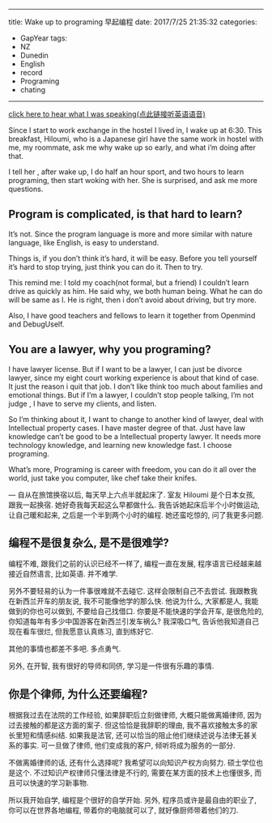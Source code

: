 
---
title: Wake up to programing 早起编程
date: 2017/7/25 21:35:32
categories: 
- GapYear
tags:
- NZ
- Dunedin
- English 
- record
- Programing
- chating
---

[click here to hear what I was speaking(点此链接听英语语音)][1]

Since I start to work exchange in the hostel I lived in, I wake up at 6:30. This breakfast, Hiloumi, who is a Japanese girl have the same work in hostel with me, my roommate, ask me why wake up so early, and what i’m doing after that.

I tell her , after wake up, I do half an hour sport, and two hours to learn programing, then start woking with her.  She is surprised, and ask me more questions.

## Program is complicated, is that hard to learn?
It’s not. Since the program language is more and more similar with nature language, like English, is easy to understand. 

Things is, if you don’t think it’s hard, it will be easy. Before you tell yourself it’s hard to stop trying, just think you can do it. Then to try.

This remind me: I told my coach(not formal, but a friend) I couldn’t learn drive as quickly as him. He said why, we both human being. What he can do will be same as I. He is right, then i don’t avoid about driving, but try more. 

Also, I have good teachers and fellows to learn it together from Openmind and DebugUself. 

## You are a lawyer, why you programing?
I have lawyer license. But if I want to be a lawyer, I can just be divorce lawyer, since my eight court working experience is about that kind of case. It just the reason i quit that job. I don’t like think too much about families and emotional things. But if I’m a lawyer, I couldn’t stop people talking, I’m not judge , I have to serve my clients, and listen. 

So I’m thinking about it, I want to change to another kind of lawyer, deal with Intellectual property cases. I have master degree of that. 
Just have law knowledge can’t be good to be a Intellectual property lawyer. It needs more technology knowledge, and learning new knowledge fast. I choose programing. 

What’s more, Programing is career with freedom, you can do it all over the world, just take you computer, like chef take their knifes. 

—
自从在旅馆换宿以后, 每天早上六点半就起床了. 室友 Hiloumi 是个日本女孩, 跟我一起换宿. 她好奇我每天起这么早都做什么. 我告诉她起床后半个小时做运动, 让自己暖和起来, 之后是一个半到两个小时的编程. 她还蛮吃惊的, 问了我更多问题. 

## 编程不是很复杂么, 是不是很难学?
编程不难, 跟我们之前的认识已经不一样了, 编程一直在发展, 程序语言已经越来越接近自然语言, 比如英语. 并不难学. 

另外不要轻易的认为一件事很难就不去碰它. 这样会限制自己不去尝试. 我跟教我在新西兰开车的朋友说, 我不可能像他学的那么快. 他说为什么, 大家都是人, 我能做到的你也可以做到, 不要给自己找借口. 你要是不能快速的学会开车, 是很危险的, 你知道每年有多少中国游客在新西兰引发车祸么? 我深吸口气, 告诉他我知道自己现在看车很烂, 但我愿意认真练习, 直到练好它. 

其他的事情也都差不多吧. 多点勇气. 

另外, 在开智, 我有很好的导师和同侪, 学习是一件很有乐趣的事情.

## 你是个律师, 为什么还要编程?
根据我过去在法院的工作经验, 如果辞职后立刻做律师, 大概只能做离婚律师, 因为过去接触的都是这方面的案子. 但这恰恰是我辞职的理由, 我不喜欢接触太多的家长里短和情感纠结. 如果我是法官, 还可以恰当的阻止他们继续述说与法律无甚关系的事实. 可一旦做了律师, 他们变成我的客户, 倾听将成为服务的一部分. 

不做离婚律师的话, 还有什么选择呢? 我希望可以向知识产权方向努力. 硕士学位也是这个. 不过知识产权律师只懂法律是不行的, 需要在某方面的技术上也懂很多, 而且可以快速的学习新事物. 

所以我开始自学, 编程是个很好的自学开始. 另外, 程序员或许是最自由的职业了, 你可以在世界各地编程, 带着你的电脑就可以了, 就好像厨师带着他们的刀. 


[1]:	https://www.lizhi.fm/2040956/2615018272595337734